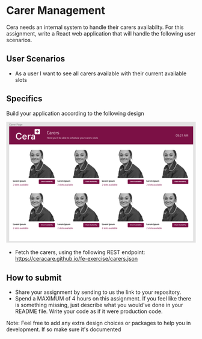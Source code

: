 # Carer Management

Cera needs an internal system to handle their carers availabilty.
For this assignment, write a React web application that will handle the following user scenarios.

## User Scenarios

- As a user I want to see all carers available with their current available slots

## Specifics
Build your application according to the following design

![Carer Page](designs/carer-page.png)

- Fetch the carers, using the following REST endpoint: https://ceracare.github.io/fe-exercise/carers.json


## How to submit
- Share your assignment by sending to us the link to your repository.
- Spend a MAXIMUM of 4 hours on this assignment. If you feel like there is something missing, just describe what you would've done in your README file. Write your code as if it were production code.

Note: Feel free to add any extra design choices or packages to help you in development. If so make sure it's documented

